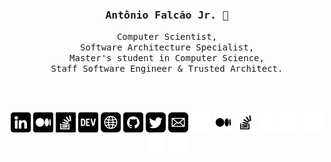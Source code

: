 <div align='center'>

<h3><samp><strong>Antônio Falcão Jr.</strong> 👋 </samp></h3>

<p> <samp>Computer Scientist, <br> Software Architecture Specialist, <br> Master's student in Computer Science, <br> Staff Software Engineer & Trusted Architect. </samp></p>

<br><br>

[![](img/linkedin.png)](https://br.linkedin.com/#gh-dark-mode-only)
[![](img/medium.png)](https://antoniofalcaojr.medium.com/#gh-dark-mode-only)
[![](img/stackoverflow.png)](https://stackoverflow.com/story/antoniofalcao/#gh-dark-mode-only)
[![](img/dev.png)](https://dev.to/antoniofalcao/#gh-dark-mode-only)
[![](img/web.png)](https://antoniofalcao.github.io/#gh-dark-mode-only)
[![](img/github.png)](https://github.com/AntonioFalcao/#gh-dark-mode-only)
[![](img/twitter.png)](https://twitter.com/AntonioFalcaoJr/#gh-dark-mode-only)
[![](img/mail.png)](mailto:arfj@edu.univali.br/#gh-dark-mode-only)
[![](img/linkedin-light.png)](https://br.linkedin.com/#gh-light-mode-only)
[![](img/medium-light.png)](https://antoniofalcaojr.medium.com/#gh-light-mode-only)
[![](img/stackoverflow-light.png)](https://stackoverflow.com/story/antoniofalcao/#gh-light-mode-only)
[![](img/dev-light.png)](https://dev.to/antoniofalcao/#gh-light-mode-only)
[![](img/web-light.png)](https://antoniofalcao.github.io/#gh-light-mode-only)
[![](img/github-light.png)](https://github.com/AntonioFalcao/#gh-light-mode-only)
[![](img/twitter-light.png)](https://twitter.com/AntonioFalcaoJr/#gh-light-mode-only)
[![](img/mail-light.png)](mailto:arfj@edu.univali.br/#gh-light-mode-only)

</div>

